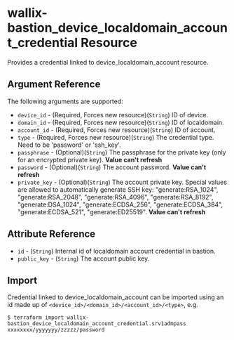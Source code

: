 # wallix-bastion_device_localdomain_account_credential Resource

Provides a credential linked to device_localdomain_account resource.

## Argument Reference

The following arguments are supported:

* `device_id` - (Required, Forces new resource)(`String`) ID of device.
* `domain_id` - (Required, Forces new resource)(`String`) ID of localdomain.
* `account_id` - (Required, Forces new resource)(`String`) ID of account.
* `type` - (Required, Forces new resource)(`String`) The credential type. Need to be 'password' or 'ssh_key'.
* `passphrase` - (Optional)(`String`) The passphrase for the private key (only for an encrypted private key). **Value can't refresh**
* `password` - (Optional)(`String`) The account password. **Value can't refresh**
* `private_key` - (Optional)(`String`) The account private key. Special values are allowed to automatically generate SSH key: "generate:RSA_1024", "generate:RSA_2048", "generate:RSA_4096", "generate:RSA_8192", "generate:DSA_1024", "generate:ECDSA_256", "generate:ECDSA_384", "generate:ECDSA_521", "generate:ED25519". **Value can't refresh**

## Attribute Reference

* `id` - (`String`) Internal id of localdomain account credential in bastion.
* `public_key` - (`String`) The account public key.

## Import

Credential linked to device_localdomain_account can be imported using an id made up of `<device_id>/<domain_id>/<account_id>/<type>`, e.g.

```
$ terraform import wallix-bastion_device_localdomain_account_credential.srv1admpass xxxxxxxx/yyyyyyy/zzzzz/password
```
